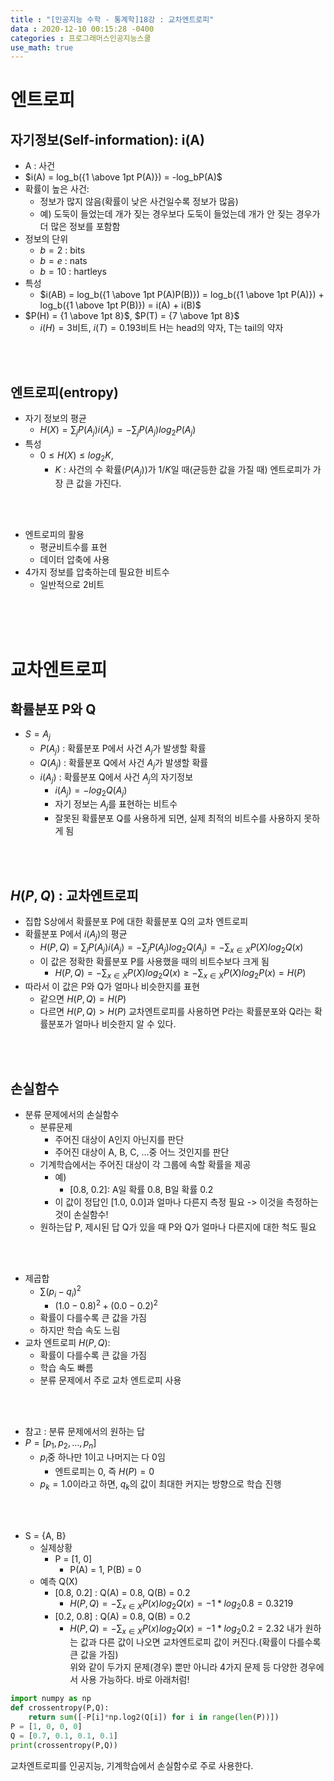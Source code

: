 ```yaml
---
title : "[인공지능 수학 - 통계학]18강 : 교차엔트로피"
data : 2020-12-10 00:15:28 -0400
categories : 프로그래머스인공지능스쿨
use_math: true
---
```

# 엔트로피
## 자기정보(Self-information): i(A)
- A : 사건
- $i(A) = log_b({1 \above 1pt P(A)}) = -log_bP(A)$
- 확률이 높은 사건:
    - 정보가 많지 않음(확률이 낮은 사건일수록 정보가 많음)
    - 예) 도둑이 들었는데 개가 짖는 경우보다 도둑이 들었는데 개가 안 짖는 경우가 더 많은 정보를 포함함
- 정보의 단위
    - $b = 2$ : bits
    - $b = e$ : nats
    - $b = 10$ : hartleys
- 특성
    - $i(AB) = log_b({1 \above 1pt P(A)P(B)}) = log_b({1 \above 1pt P(A)}) + log_b({1 \above 1pt P(B)}) = i(A) + i(B)$
- $P(H) = {1 \above 1pt 8}$, $P(T) = {7 \above 1pt 8}$
    - $i(H) = 3$비트, $i(T) = 0.193$비트
H는 head의 약자, T는 tail의 약자  
<br>
<br>

## 엔트로피(entropy)
- 자기 정보의 평균
    - $H(X) = \sum_j P(A_j)i(A_j) = - \sum_j P(A_j) log_2 P(A_j)$
- 특성
    - $0 \leq H(X) \leq log_2K$,
        - $K$ : 사건의 수
확률($P(A_j)$)가 $1/K$일 때(균등한 값을 가질 때) 엔트로피가 가장 큰 값을 가진다.  
<br>
<br>

- 엔트로피의 활용
    - 평균비트수를 표현
    - 데이터 압축에 사용
- 4가지 정보를 압축하는데 필요한 비트수
    - 일반적으로 2비트

<br>
<br>
<br>

# 교차엔트로피
## 확률분포 P와 Q
- $S = {A_j}$
    - $P(A_j)$ : 확률분포 P에서 사건 $A_j$가 발생할 확률
    - $Q(A_j)$ : 확률분포 Q에서 사건 $A_j$가 발생할 확률
    - $i(A_j)$ : 확률분포 Q에서 사건 $A_j$의 자기정보
        - $i(A_j) = -log_2 Q(A_j)$
        - 자기 정보는 $A_j$를 표현하는 비트수
        - 잘못된 확률분포 Q를 사용하게 되면, 실제 최적의 비트수를 사용하지 못하게 됨
<br>
<br>

## $H(P, Q)$ : 교차엔트로피
- 집합 S상에서 확률분포 P에 대한 확률분포 Q의 교차 엔트로피
- 확률분포 P에서 $i(A_j)$의 평균
    - $H(P, Q) = \sum_j P(A_j)i(A_j) = - \sum_j P(A_j) log_2 Q(A_j) = - \sum_{x \in X} P(X) log_2 Q(x)$
    - 이 값은 정확한 확률분포 P를 사용했을 때의 비트수보다 크게 됨
        - $H(P, Q) = - \sum_{x \in X} P(X) log_2 Q(x) \geq - \sum_{x \in X} P(X) log_2 P(x) = H(P)$
- 따라서 이 값은 P와 Q가 얼마나 비슷한지를 표현
    - 같으면 $H(P, Q) = H(P)$
    - 다르면 $H(P, Q) > H(P)$
교차엔트로피를 사용하면 P라는 확률분포와 Q라는 확률분포가 얼마나 비슷한지 알 수 있다.  
<br>
<br>

## 손실함수
- 분류 문제에서의 손실함수
    - 분류문제
        - 주어진 대상이 A인지 아닌지를 판단
        - 주어진 대상이 A, B, C, ...중 어느 것인지를 판단
    - 기계학습에서는 주어진 대상이 각 그룹에 속할 확률을 제공
        - 예)
            - [0.8, 0.2]: A일 확률 0.8, B일 확률 0.2
        - 이 값이 정답인 [1.0, 0.0]과 얼마나 다른지 측정 필요 -> 이것을 측정하는 것이 손실함수!
    - 원하는답 P, 제시된 답 Q가 있을 때 P와 Q가 얼마나 다른지에 대한 척도 필요
<br>
<br>

- 제곱합
    - $\sum (p_i - q_i)^2$
        - $(1.0 - 0.8)^2 + (0.0 - 0.2)^2$
    - 확률이 다를수록 큰 값을 가짐
    - 하지만 학습 속도 느림
- 교차 엔트로피 $H(P, Q)$:
    - 확률이 다를수록 큰 값을 가짐
    - 학습 속도 빠름
    - 분류 문제에서 주로 교차 엔트로피 사용
<br>
<br>

- 참고 : 분류 문제에서의 원하는 답
- $P = [p_1, p_2, ..., p_n]$
    - $p_i$중 하나만 1이고 나머지는 다 0임
        - 엔트로피는 0, 즉 $H(P) = 0$
    - $p_k = 1.0$이라고 하면, $q_k$의 값이 최대한 커지는 방향으로 학습 진행
<br>
<br>

- S = {A, B}
    - 실제상황
        - P = [1, 0]
            - P(A) = 1, P(B) = 0
    - 예측 Q(X)
        - [0.8, 0.2] : Q(A) = 0.8, Q(B) = 0.2
            - $H(P, Q) = - \sum_{x \in X} P(x) log_2 Q(x) = -1 * log_2 0.8 = 0.3219$
        - [0.2, 0.8] : Q(A) = 0.8, Q(B) = 0.2
            - $H(P, Q) = - \sum_{x \in X} P(x) log_2 Q(x) = -1 * log_2 0.2 = 2.32$
내가 원하는 값과 다른 값이 나오면 교차엔트로피 값이 커진다.(확률이 다를수록 큰 값을 가짐)  
위와 같이 두가지 문제(경우) 뿐만 아니라 4가지 문제 등 다양한 경우에서 사용 가능하다. 바로 아래처럼!  
```python
import numpy as np
def crossentropy(P,Q):
    return sum([-P[i]*np.log2(Q[i]) for i in range(len(P))])
P = [1, 0, 0, 0]
Q = [0.7, 0.1, 0.1, 0.1]
print(crossentropy(P,Q))
```
교차엔트로피를 인공지능, 기계학습에서 손실함수로 주로 사용한다.  